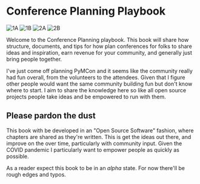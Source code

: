 Conference Planning Playbook
============================

![1A](img/ConferencePlanningHandbook_Option_1A.jpg)
![1B](img/ConferencePlanningHandbook_Option_1B.jpg)
![2A](img/ConferencePlanningHandbook_Option_2A.jpg)
![2B](img/ConferencePlanningHandbook_Option_2B.jpg)

Welcome to the Conference Planning playbook. This book will share how structure, documents, and tips
for how plan conferences for folks to share ideas and inspiration, earn revenue for your 
community, and generally just bring people together.

I've just come off planning PyMCon and it seems like the community really had fun overall, from the
volunteers to the attendees. Given that I figure other people would want the same community building
fun but don't know where to start. I aim to share the knowledge here so like all open source projects
people take ideas and be empowered to run with them.
 
## Please pardon the dust
This book with be developed in an "Open Source Software" fashion, where chapters are shared as they're
written. This is get the ideas out there, and improve on the over time, particularly
with community input. Given the COVID pandemic I particularly want to empower people as quickly
as possible.

As a reader expect this book to be in an *alpha* state. For now there'll be rough edges and typos.


